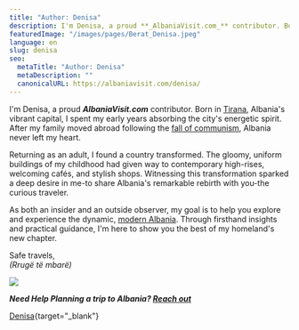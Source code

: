 ```yaml
---
title: "Author: Denisa"
description: I'm Denisa, a proud **_AlbaniaVisit.com_** contributor. Born in [Tirana](https://albaniavisit.com/destinations/tirana/), Albania's vibrant capital, I spent my e
featuredImage: "/images/pages/Berat_Denisa.jpeg"
language: en
slug: denisa
seo:
  metaTitle: "Author: Denisa"
  metaDescription: ""
  canonicalURL: https://albaniavisit.com/denisa/
---
```


I'm Denisa, a proud **_AlbaniaVisit.com_** contributor. Born in [Tirana](https://albaniavisit.com/destinations/tirana/), Albania's vibrant capital, I spent my early years absorbing the city's energetic spirit. After my family moved abroad following the [fall of communism](https://albaniavisit.com/communist-era/), Albania never left my heart.

Returning as an adult, I found a country transformed. The gloomy, uniform buildings of my childhood had given way to contemporary high-rises, welcoming cafés, and stylish shops. Witnessing this transformation sparked a deep desire in me-to share Albania's remarkable rebirth with you-the curious traveler.

As both an insider and an outside observer, my goal is to help you explore and experience the dynamic, [modern Albania](https://albaniavisit.com/modern-day-albania/). Through firsthand insights and practical guidance, I'm here to show you the best of my homeland's new chapter.

Safe travels,  
_(Rrugë të mbarë)_

![](https://albaniavisit.com/wp-content/cache/breeze-extra/gravatars/cfd8e4703740061933111b831da8a6e4cc33078cacf095456c5783fa1789021b)

_**Need Help Planning a trip to Albania? [Reach out](mailto:denisa@albaniavisit.com)**_

[Denisa](https://albaniavisit.com/author/denisa/){target="_blank"}